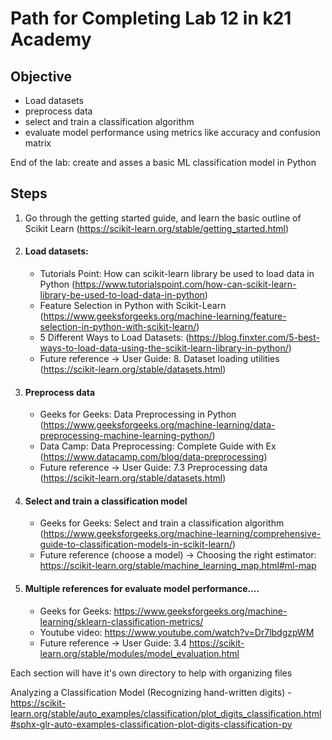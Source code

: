 # Path for Completing Lab 12 in k21 Academy

## Objective
- Load datasets
- preprocess data
- select and train a classification algorithm
- evaluate model performance using metrics like accuracy and confusion matrix

End of the lab: create and asses a basic ML classification model in Python

## Steps
1) Go through the getting started guide, and learn the basic outline of Scikit Learn (https://scikit-learn.org/stable/getting_started.html)

2) #### Load datasets:
    - Tutorials Point: How can scikit-learn library be used to load data in Python (https://www.tutorialspoint.com/how-can-scikit-learn-library-be-used-to-load-data-in-python)
    - Feature Selection in Python with Scikit-Learn (https://www.geeksforgeeks.org/machine-learning/feature-selection-in-python-with-scikit-learn/)
    - 5 Different Ways to Load Datasets: (https://blog.finxter.com/5-best-ways-to-load-data-using-the-scikit-learn-library-in-python/)
    - Future reference -> User Guide: 8. Dataset loading utilities (https://scikit-learn.org/stable/datasets.html)

3) #### Preprocess data
    - Geeks for Geeks: Data Preprocessing in Python (https://www.geeksforgeeks.org/machine-learning/data-preprocessing-machine-learning-python/)
    - Data Camp: Data Preprocessing: Complete Guide with Ex (https://www.datacamp.com/blog/data-preprocessing)
    - Future reference -> User Guide: 7.3 Preprocessing data (https://scikit-learn.org/stable/datasets.html)

4) #### Select and train a classification model
    - Geeks for Geeks: Select and train a classification algorithm (https://www.geeksforgeeks.org/machine-learning/comprehensive-guide-to-classification-models-in-scikit-learn/)
    - Future reference (choose a model) -> Choosing the right estimator: https://scikit-learn.org/stable/machine_learning_map.html#ml-map

5) #### Multiple references for evaluate model performance....
    - Geeks for Geeks: https://www.geeksforgeeks.org/machine-learning/sklearn-classification-metrics/
    - Youtube video: https://www.youtube.com/watch?v=Dr7lbdgzpWM
    - Future reference -> User Guide: 3.4 https://scikit-learn.org/stable/modules/model_evaluation.html

Each section will have it's own directory to help with organizing files

Analyzing a Classification Model (Recognizing hand-written digits) - https://scikit-learn.org/stable/auto_examples/classification/plot_digits_classification.html#sphx-glr-auto-examples-classification-plot-digits-classification-py
